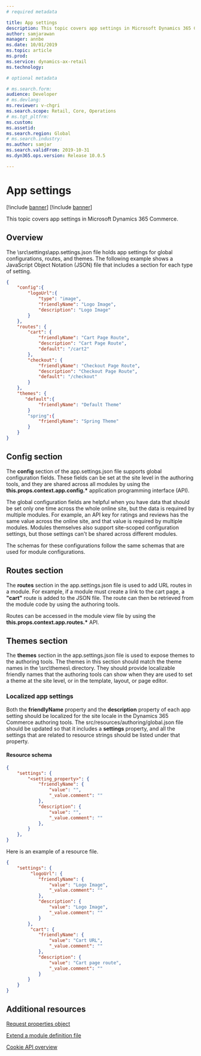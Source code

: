 ```yaml
---
# required metadata

title: App settings
description: This topic covers app settings in Microsoft Dynamics 365 Commerce.
author: samjarawan
manager: annbe
ms.date: 10/01/2019
ms.topic: article
ms.prod: 
ms.service: dynamics-ax-retail
ms.technology: 

# optional metadata

# ms.search.form: 
audience: Developer
# ms.devlang: 
ms.reviewer: v-chgri
ms.search.scope: Retail, Core, Operations
# ms.tgt_pltfrm: 
ms.custom: 
ms.assetid: 
ms.search.region: Global
# ms.search.industry: 
ms.author: samjar
ms.search.validFrom: 2019-10-31
ms.dyn365.ops.version: Release 10.0.5

---
```

# App settings

[!include [banner](../includes/preview-banner.md)]
[!include [banner](../includes/banner.md)]

This topic covers app settings in Microsoft Dynamics 365 Commerce.

## Overview

The \\src\\settings\\app.settings.json file holds app settings for global configurations, routes, and themes. The following example shows a JavaScript Object Notation (JSON) file that includes a section for each type of setting.

```json
{
    "config":{
        "logoUrl":{
            "type": "image",
            "friendlyName": "Logo Image",
            "description": "Logo Image"
        }
    },
    "routes": {
        "cart": {
            "friendlyName": "Cart Page Route",
            "description": "Cart Page Route",
            "default": "/cart2"
        },
        "checkout": {
            "friendlyName": "Checkout Page Route",
            "description": "Checkout Page Route",
            "default": "/checkout"
        }
    },
    "themes": {
       "default":{
            "friendlyName": "Default Theme"
        }
        "spring":{
            "friendlyName": "Spring Theme"
        }
    }
}
```

## Config section

The **config** section of the app.settings.json file supports global configuration fields. These fields can be set at the site level in the authoring tools, and they are shared across all modules by using the **this.props.context.app.config.\*** application programming interface (API).

The global configuration fields are helpful when you have data that should be set only one time across the whole online site, but the data is required by multiple modules. For example, an API key for ratings and reviews has the same value across the online site, and that value is required by multiple modules. Modules themselves also support site-scoped configuration settings, but those settings can't be shared across different modules.

The schemas for these configurations follow the same schemas that are used for module configurations.

## Routes section

The **routes** section in the app.settings.json file is used to add URL routes in a module. For example, if a module must create a link to the cart page, a **"cart"** route is added to the JSON file. The route can then be retrieved from the module code by using the authoring tools.

Routes can be accessed in the module view file by using the **this.props.context.app.routes.\*** API.

## Themes section

The **themes** section in the app.settings.json file is used to expose themes to the authoring tools. The themes in this section should match the theme names in the \\src\\themes\\ directory. They should provide localizable friendly names that the authoring tools can show when they are used to set a theme at the site level, or in the template, layout, or page editor.

### Localized app settings

Both the **friendlyName** property and the **description** property of each app setting should be localized for the site locale in the Dynamics 365 Commerce authoring tools. The src/resources/authoring/global.json file should be updated so that it includes a **settings** property, and all the settings that are related to resource strings should be listed under that property.

#### Resource schema

```json
{
    "settings": {
        "<setting_property>": {
            "friendlyName": {
                "value": "",
                "_value.comment": ""
            },
            "description": {
                "value": "",
                "_value.comment": ""
            },
        }
    },
}
```

Here is an example of a resource file.

``` json
{
    "settings": {
         "logoUrl": {
            "friendlyName": {
                "value": "Logo Image",
                "_value.comment": ""
            },
            "description": {
                "value": "Logo Image",
                "_value.comment": ""
            }
        },
         "cart": {
            "friendlyName": {
                "value": "Cart URL",
                "_value.comment": ""
            },
            "description": {
                "value": "Cart page route",
                "_value.comment": ""
            }
        }
    }
}
```
## Additional resources

[Request properties object](request-properties-object.md)

[Extend a module definition file](extend-module-definition.md)

[Cookie API overview](cookie-api-overview.md)
